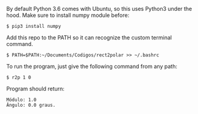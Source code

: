 By default Python 3.6  comes with Ubuntu, so this uses Python3 under the hood. Make sure to install numpy module before:

`$ pip3 install numpy`

Add this repo to the PATH so it can recognize the custom terminal command.

`$ PATH=$PATH:~/Documents/Codigos/rect2polar >> ~/.bashrc`

To run the program, just give the following command from any path:

`$ r2p 1 0`

Program should return:

```
Módulo: 1.0 
Ângulo: 0.0 graus.
```